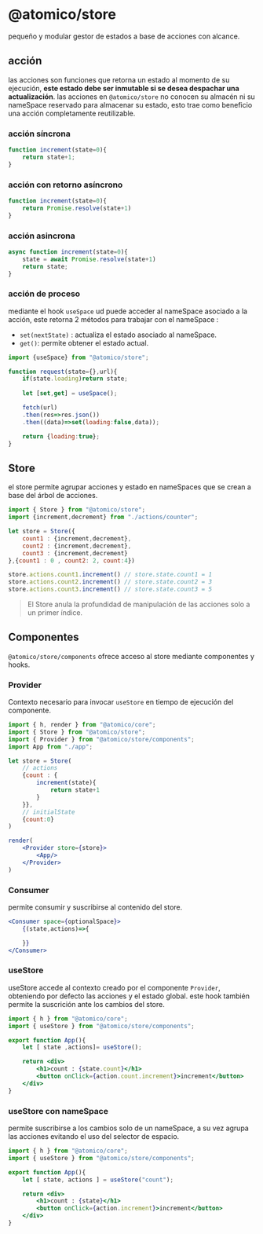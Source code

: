 # @atomico/store

pequeño y modular gestor de estados a base de acciones con alcance. 

## acción

las acciones son funciones que retorna un estado al momento de su ejecución, **este estado debe ser inmutable si se desea despachar una actualización**. las acciones en `@atomico/store`  no conocen su almacén ni su nameSpace reservado para almacenar su estado, esto trae como beneficio una acción completamente reutilizable.

### acción síncrona

```js
function increment(state=0){
    return state+1;
}
```

### acción con retorno asíncrono

```js
function increment(state=0){
    return Promise.resolve(state+1)
}
```


### acción asincrona

```js
async function increment(state=0){
    state = await Promise.resolve(state+1)
    return state;
}
```

### acción de proceso

mediante el hook `useSpace` ud puede acceder al nameSpace asociado a la acción, este retorna  2 métodos para trabajar con el nameSpace :

* `set(nextState)` : actualiza el estado asociado al nameSpace.
* `get()`: permite obtener el estado actual.

```js
import {useSpace} from "@atomico/store";

function request(state={},url){
    if(state.loading)return state;
    
    let [set,get] = useSpace();

    fetch(url)
    .then(res=>res.json())
    .then((data)=>set(loading:false,data));

    return {loading:true};
}
```

## Store

el store permite agrupar acciones y estado en nameSpaces que se crean a base del árbol de acciones.

```js
import { Store } from "@atomico/store";
import {increment,decrement} from "./actions/counter";

let store = Store({
    count1 : {increment,decrement},
    count2 : {increment,decrement},
    count3 : {increment,decrement}
},{count1 : 0 , count2: 2, count:4})

store.actions.count1.increment() // store.state.count1 = 1
store.actions.count2.increment() // store.state.count2 = 3
store.actions.count3.increment() // store.state.count3 = 5
```

>  El Store anula la profundidad de manipulación de las acciones solo a un primer índice.

## Componentes

`@atomico/store/components` ofrece acceso al store mediante componentes y hooks.

### Provider

Contexto necesario para invocar `useStore` en tiempo de ejecución del componente.

```jsx
import { h, render } from "@atomico/core";
import { Store } from "@atomico/store";
import { Provider } from "@atomico/store/components";
import App from "./app";

let store = Store(
    // actions
    {count : {
        increment(state){
            return state+1
        }
    }},
    // initialState
    {count:0}
)

render(
    <Provider store={store}>
        <App/>
    </Provider>
)
```

### Consumer

permite consumir y suscribirse al contenido del store.

```jsx
<Consumer space={optionalSpace}>
    {(state,actions)=>{

    }}
</Consumer>
```

### useStore

useStore accede al contexto creado por el componente `Provider`, obteniendo por defecto las acciones y el estado global. este hook también permite la suscrición ante los cambios del store.

```jsx
import { h } from "@atomico/core";
import { useStore } from "@atomico/store/components";

export function App(){
    let [ state ,actions]= useStore();

    return <div>
        <h1>count : {state.count}</h1>
        <button onClick={action.count.increment}>increment</button>  
    </div>
}
```

### useStore con nameSpace

permite suscribirse a los cambios solo de un nameSpace, a su vez agrupa las acciones evitando el uso del selector de espacio.

```jsx
import { h } from "@atomico/core";
import { useStore } from "@atomico/store/components";

export function App(){
    let [ state, actions ] = useStore("count");

    return <div>
        <h1>count : {state}</h1>
        <button onClick={action.increment}>increment</button>  
    </div>
}
```
